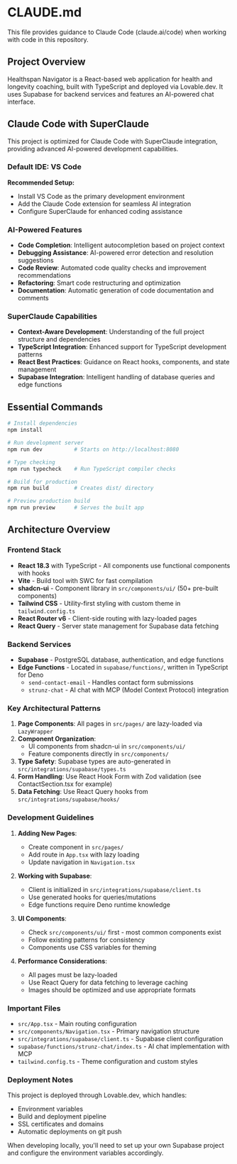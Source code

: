 # CLAUDE.md

This file provides guidance to Claude Code (claude.ai/code) when working with code in this repository.

## Project Overview

Healthspan Navigator is a React-based web application for health and longevity coaching, built with TypeScript and deployed via Lovable.dev. It uses Supabase for backend services and features an AI-powered chat interface.

## Claude Code with SuperClaude

This project is optimized for Claude Code with SuperClaude integration, providing advanced AI-powered development capabilities.

### Default IDE: VS Code

**Recommended Setup:**
- Install VS Code as the primary development environment
- Add the Claude Code extension for seamless AI integration
- Configure SuperClaude for enhanced coding assistance

### AI-Powered Features

- **Code Completion**: Intelligent autocompletion based on project context
- **Debugging Assistance**: AI-powered error detection and resolution suggestions
- **Code Review**: Automated code quality checks and improvement recommendations
- **Refactoring**: Smart code restructuring and optimization
- **Documentation**: Automatic generation of code documentation and comments

### SuperClaude Capabilities

- **Context-Aware Development**: Understanding of the full project structure and dependencies
- **TypeScript Integration**: Enhanced support for TypeScript development patterns
- **React Best Practices**: Guidance on React hooks, components, and state management
- **Supabase Integration**: Intelligent handling of database queries and edge functions

## Essential Commands

```bash
# Install dependencies
npm install

# Run development server
npm run dev          # Starts on http://localhost:8080

# Type checking
npm run typecheck    # Run TypeScript compiler checks

# Build for production
npm run build        # Creates dist/ directory

# Preview production build
npm run preview      # Serves the built app
```

## Architecture Overview

### Frontend Stack
- **React 18.3** with TypeScript - All components use functional components with hooks
- **Vite** - Build tool with SWC for fast compilation
- **shadcn-ui** - Component library in `src/components/ui/` (50+ pre-built components)
- **Tailwind CSS** - Utility-first styling with custom theme in `tailwind.config.ts`
- **React Router v6** - Client-side routing with lazy-loaded pages
- **React Query** - Server state management for Supabase data fetching

### Backend Services
- **Supabase** - PostgreSQL database, authentication, and edge functions
- **Edge Functions** - Located in `supabase/functions/`, written in TypeScript for Deno
  - `send-contact-email` - Handles contact form submissions
  - `strunz-chat` - AI chat with MCP (Model Context Protocol) integration

### Key Architectural Patterns

1. **Page Components**: All pages in `src/pages/` are lazy-loaded via `LazyWrapper`
2. **Component Organization**: 
   - UI components from shadcn-ui in `src/components/ui/`
   - Feature components directly in `src/components/`
3. **Type Safety**: Supabase types are auto-generated in `src/integrations/supabase/types.ts`
4. **Form Handling**: Use React Hook Form with Zod validation (see ContactSection.tsx for example)
5. **Data Fetching**: Use React Query hooks from `src/integrations/supabase/hooks/`

### Development Guidelines

1. **Adding New Pages**: 
   - Create component in `src/pages/`
   - Add route in `App.tsx` with lazy loading
   - Update navigation in `Navigation.tsx`

2. **Working with Supabase**:
   - Client is initialized in `src/integrations/supabase/client.ts`
   - Use generated hooks for queries/mutations
   - Edge functions require Deno runtime knowledge

3. **UI Components**:
   - Check `src/components/ui/` first - most common components exist
   - Follow existing patterns for consistency
   - Components use CSS variables for theming

4. **Performance Considerations**:
   - All pages must be lazy-loaded
   - Use React Query for data fetching to leverage caching
   - Images should be optimized and use appropriate formats

### Important Files

- `src/App.tsx` - Main routing configuration
- `src/components/Navigation.tsx` - Primary navigation structure
- `src/integrations/supabase/client.ts` - Supabase client configuration
- `supabase/functions/strunz-chat/index.ts` - AI chat implementation with MCP
- `tailwind.config.ts` - Theme configuration and custom styles

### Deployment Notes

This project is deployed through Lovable.dev, which handles:
- Environment variables
- Build and deployment pipeline
- SSL certificates and domains
- Automatic deployments on git push

When developing locally, you'll need to set up your own Supabase project and configure the environment variables accordingly.